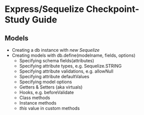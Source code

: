 # Express/Sequelize Checkpoint-Study Guide

## Models

* Creating a db instance with *new Sequelize*
* Creating models with db.define(modelname, fields, options)
  * Specifying schema fields(attributes)
  * Specifying attribute types, e.g. Sequelize.STRING
  * Specifying attribute validations, e.g. allowNull
  * Specifying attribute defaultValues
  * Specifying model options
   * Getters & Setters (aka virtuals)
   * Hooks, e.g. beforeValidate
   * Class methods
   * Instance methods
   * *this* value in custom methods

